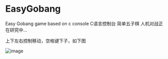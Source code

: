 # EasyGobang
Easy Gobang  game  based on c console
C语言控制台  简单五子棋  人机对战正在研究中...

上下左右控制移动，空格键下子，如下图

![image](https://github.com/HannibalKB/Easy-Gobang/555.png)
